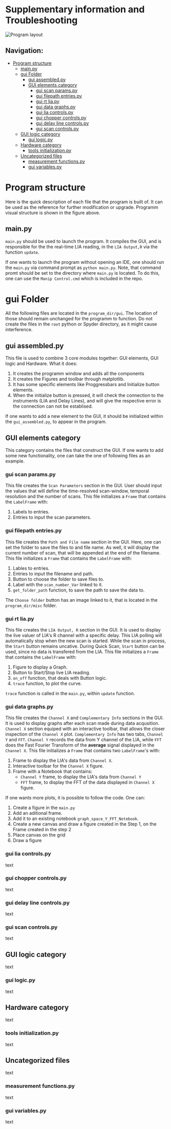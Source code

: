 # Supplementary information and Troubleshooting

![Program layout](https://i.ibb.co/QX3QTdj/program-structure.png "Program Layout")

## Navigation:
- [Program structure](#program-structure)
  * [main.py](#mainpy)
  * [gui Folder](#gui-folder)
    * [gui assembled.py](#gui-assembledpy)
    * [GUI elements category](#gui-elements-category)
      + [gui scan params.py](#gui-scan-paramspy)
      + [gui filepath entries.py](#gui-filepath-entriespy)
      + [gui rt lia.py](#gui-rt-liapy)
      + [gui data graphs.py](#gui-data-graphspy)
      + [gui lia controls.py](#gui-lia-controlspy)
      + [gui chopper controls.py](#gui-chopper-controlspy)
      + [gui delay line controls.py](#gui-delay-line-controlspy)
      + [gui scan controls.py](#gui-scan-controlspy)
  * [GUI logic category](#gui-logic-category)
    + [gui logic.py](#gui-logicpy)
  * [Hardware category](#hardware-category)
    + [tools initialization.py](#tools-initializationpy)
  * [Uncategorized files](#uncategorized-files)
    + [measurement functions.py](#measurement-functionspy)
    + [gui variables.py](#gui-variablespy)
    
# 

# Program structure
Here is the quick description of each file that the program is built of. It can be used as the reference for further modification or upgrade. Programm visual structure is shown in the figure above.
## main.py
`main.py` should be used to launch the program. It compiles the GUI, and is responsible for the the real-time LIA reading, in the `LIA Output,R` via the function `update`. 

If one wants to launch the program without opening an IDE, one should run the `main.py` via command prompt as `python main.py`.  Note, that command promt should be set to the directory where `main.py` is located. To do this, one can use the `Manip Control.cmd` which is included in the repo.
# gui Folder
All the following files are located in the `program_dir/gui`. The location of those should remain unchanged for the programm to function. Do not create the files in the `root` python or Spyder directory, as it might cause interference. 
## gui assembled.py
This file is used to combine 3 core modules together: GUI elements, GUI logic and Hardware. What it does:
1. It creates the programm window and adds all the components
2. It creates the Figures and toolbar through matplotlib. 
3. It has some specific elements like Proggressbars and Initialize button elements. 
4. When the initialize button is pressed, it will check the connection to the instruments (LIA and Delay Lines), and will give the respective error is the connection can not be establised.

If one wants to add a new element to the GUI, it should be initialized within the `gui_assembled.py`, to appear in the program.

## GUI elements category
This category contains the files that construct the GUI. If one wants to add some new functionality, one can take the one of following files as an example. 
### gui scan params.py
This file creates the `Scan Parameters` section in the GUI. User should input the values that will define the time-resolved scan-window, temporal resolution and the number of scans. 
This file initializes a `Frame` that contains the `LabelFrame` with:
1. Labels to entries.
2. Entries to input the scan parameters.
###  gui filepath entries.py
This file creates the `Path and File name` section in the GUI. Here, one can set the folder to save the files to and file name. As well, it will display the current number of scan, that will be appended at the end of the filename. 
This file initializes a `Frame` that contains the `LabelFrame` with:
1. Lables to entries.
2. Entries to input the filename and path.
3. Button to choose the folder to save files to.
4. Label with the `scan_number_Var` linked to it. 
5. `get_folder_path` function, to save the path to save the data to.

The `Choose folder` button has an image linked to it, that is located in the `program_dir/misc` folder.
### gui rt lia.py
This file creates the `LIA Output, R` section in the GUI. It is used to display the live valuer of LIA's R channel with a specific delay. This LIA polling will automatically stop when the new scan is started. While the scan in process, the `Start` button remains uncative. During Quick Scan, `Start` button can be used, since no data is transfered from the LIA.
This file initializes a `Frame` that contains the `LabelFrame` with:
1. Figure to display a Graph.
2. Button to Start/Stop live LIA reading.
3. `on_off` function, that deals with Button logic.
4. `trace` function, to plot the curve.

`trace` function is called in the `main.py`, within `update` function.
### gui data graphs.py
This file creates the `Channel X` and `Complementary Info` sections in the GUI. It is used to display graphs after each scan made during data acqusition. `Channel X` section equiped with an interactive toolbar, that allows the closer inspection of the `Channel X` plot. `Complementary Info` has two tabs, `Channel Y` and `FFT`. `Channel Y` records the data from Y channel of the LIA, while `FFT` does the Fast Fourier Transform of the **average** signal displayed in the `Channel X`.
This file initializes a `Frame` that contains two `LabelFrame`'s with:
1. Frame to display the LIA's data from `Channel X`.
2. Interactive toolbar for the `Channel X` figure.
3. Frame with a Notebook that contains:
   * `Channel Y` frame, to display the LIA's data from `Channel Y`
   * `FFT` frame, to display the FFT of the data displayed in `Channel X` figure.

If one wants more plots, it is possible to follow the code. One can:
1. Create a figure in the `main.py`
2. Add an aditional frame.
3. Add it to an existing notebook `graph_space_Y_FFT_Notebook`.
4. Create a new canvas and draw a figure created in the Step 1, on the Frame created in the step 2
5. Place canvas on the grid
6. Draw a figure

### gui lia controls.py
text
### gui chopper controls.py
text
### gui delay line controls.py
text
### gui scan controls.py
text
## GUI logic category
text
### gui logic.py
text
## Hardware category
text
### tools initialization.py
text
## Uncategorized files
text
### measurement functions.py
text
### gui variables.py
text

